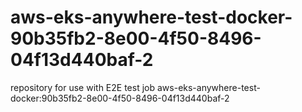 # aws-eks-anywhere-test-docker-90b35fb2-8e00-4f50-8496-04f13d440baf-2
repository for use with E2E test job aws-eks-anywhere-test-docker:90b35fb2-8e00-4f50-8496-04f13d440baf-2
